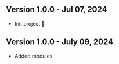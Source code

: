 ## Version 1.0.0 - Jul 07, 2024

* Init project 🎉

## Version 1.0.0 - July 09, 2024

* Added modules
